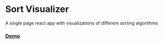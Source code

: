 # Sort Visualizer

A single page react app with visualizations of different sorting algorithms

### [Demo](https://anukuljoshi.github.io/sort-visualizer/)